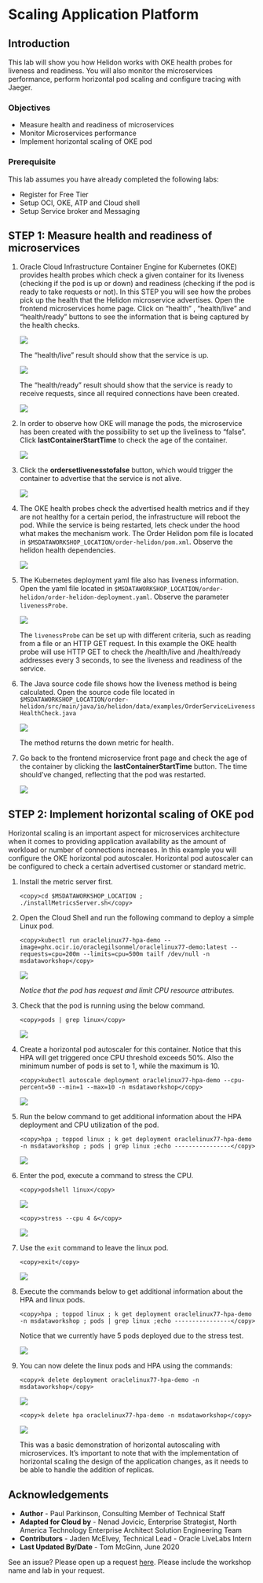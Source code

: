 # Scaling Application Platform

## Introduction

This lab will show you how Helidon works with OKE health probes for liveness and
readiness. You will also monitor the microservices performance, perform
horizontal pod scaling and configure tracing with Jaeger.

### Objectives

- Measure health and readiness of microservices
- Monitor Microservices performance
- Implement horizontal scaling of OKE pod

### Prerequisite
This lab assumes you have already completed the following labs:
- Register for Free Tier
- Setup OCI, OKE, ATP and Cloud shell
- Setup Service broker and Messaging

## **STEP 1**: Measure health and readiness of microservices

1. Oracle Cloud Infrastructure Container Engine for Kubernetes (OKE) provides
    health probes which check a given container for its liveness (checking if
    the pod is up or down) and readiness (checking if the pod is ready to take
    requests or not). In this STEP you will see how the probes pick up the
    health that the Helidon microservice advertises. Open the frontend
    microservices home page. Click on “health” , “health/live” and
    “health/ready” buttons to see the information that is being captured by the
    health checks.

   ![](images/c4e1969d489a58cf0965607054b21778.png " ")

   The “health/live” result should show that the service is up.

   ![](images/79a6ebc5796e4ae0c5b303617be21c59.png " ")

   The “health/ready” result should show that the service is ready to receive
    requests, since all required connections have been created.

   ![](images/fe32a9b20badb35e10dc21148f021b62.png " ")

2. In order to observe how OKE will manage the pods, the microservice has been
    created with the possibility to set up the liveliness to “false”. Click
    **lastContainerStartTime** to check the age of the container.

   ![](images/7aa75ac4256999f7915e563ac2049af5.png " ")

3. Click the **ordersetlivenesstofalse** button, which would trigger the
    container to advertise that the service is not alive.

   ![](images/10023aaaf4468944fbd9b88041166abc.png " ")

4. The OKE health probes check the advertised health metrics and if they are
    not healthy for a certain period, the infrastructure will reboot the pod.
    While the service is being restarted, lets check under the hood what makes
    the mechanism work. The Order Helidon pom file is located in
    `$MSDATAWORKSHOP_LOCATION/order-helidon/pom.xml`. Observe the helidon health
    dependencies.

   ![](images/2e4d0c6b95330e009c5ee6e6bc143918.png " ")

5. The Kubernetes deployment yaml file also has liveness information. Open the
    yaml file located in
    `$MSDATAWORKSHOP_LOCATION/order-helidon/order-helidon-deployment.yaml`.
    Observe the parameter `livenessProbe`.

   ![](images/c85dc4495ee6d2fc2d5a8b94d1e18df6.png " ")

   The `livenessProbe` can be set up with different criteria, such as reading from a
file or an HTTP GET request. In this example the OKE health probe will use HTTP
GET to check the /health/live and /health/ready addresses every 3 seconds, to
see the liveness and readiness of the service.

6. The Java source code file shows how the liveness method is being calculated.
    Open the source code file located in
    `$MSDATAWORKSHOP_LOCATION/order-helidon/src/main/java/io/helidon/data/examples/OrderServiceLivenessHealthCheck.java`

   ![](images/c6b4bf43b0ed4b9b4e67618b31560041.png " ")

   The method returns the down metric for health.

7. Go back to the frontend microservice front page and check the age of the
    container by clicking the **lastContainerStartTime** button. The time
    should’ve changed, reflecting that the pod was restarted.

   ![](images/bb361bd61e7817c61fb5356637bb7bfa.png " ")

## **STEP 2**: Implement horizontal scaling of OKE pod
Horizontal scaling is an important aspect for microservices architecture
    when it comes to providing application availability as the amount of
    workload or number of connections increases. In this example you will
    configure the OKE horizontal pod autoscaler. Horizontal pod autoscaler can
    be configured to check a certain advertised customer or standard metric.

1. Install the metric server first.

    ```
    <copy>cd $MSDATAWORKSHOP_LOCATION ; ./installMetricsServer.sh</copy>
    ```

2. Open the Cloud Shell and run the following command to deploy a simple Linux
    pod.

    ```
    <copy>kubectl run oraclelinux77-hpa-demo --image=phx.ocir.io/oraclegilsonmel/oraclelinux77-demo:latest --requests=cpu=200m --limits=cpu=500m tailf /dev/null -n msdataworkshop</copy>
    ```

   ![](images/d78a32841d84b794a322c2cb90114704.png " ")

   *Notice that the pod has request and limit CPU resource attributes.*

3. Check that the pod is running using the below command.

    ```
    <copy>pods | grep linux</copy>
    ```

   ![](images/e97786d4e8475b430c6cd66949c8a5a3.png " ")

4. Create a horizontal pod autoscaler for this container. Notice that this HPA
    will get triggered once CPU threshold exceeds 50%. Also the minimum number
    of pods is set to 1, while the maximum is 10.

    ```
    <copy>kubectl autoscale deployment oraclelinux77-hpa-demo --cpu-percent=50 --min=1 --max=10 -n msdataworkshop</copy>
    ```

   ![](images/fe370c12f8de0f64e8425ff0a9b0d5c5.png " ")

5. Run the below command to get additional information about the HPA deployment
    and CPU utilization of the pod.

    ```
    <copy>hpa ; toppod linux ; k get deployment oraclelinux77-hpa-demo -n msdataworkshop ; pods | grep linux ;echo ----------------</copy>
    ```

   ![](images/31c3a877bc6cc5ee6e28337a3e88ce6e.png " ")

6. Enter the pod, execute a command to stress the CPU.

    ```
    <copy>podshell linux</copy>
    ```

   ![](images/b499162a01a1acb247321d92bdb488ed.png " ")

    ```
    <copy>stress --cpu 4 &</copy>
    ```

   ![](images/22b8ac3195bac2f9f61bc91a9f4a7c47.png " ")

7. Use the `exit` command to leave the linux pod.

    ```
    <copy>exit</copy>
    ```

   ![](images/e4d252c59984f38a7ef73ec7b1b46804.png " ")

8. Execute the commands below to get additional information about the HPA and linux pods.

    ```
    <copy>hpa ; toppod linux ; k get deployment oraclelinux77-hpa-demo -n msdataworkshop ; pods | grep linux ;echo ----------------</copy>
    ```

    Notice that we currently have 5 pods deployed due to the stress test.

   ![](images/96f267ff0337bc4f2a14b368d0d23a4e.png " ")

9. You can now delete the linux pods and HPA using the commands:

    ```
    <copy>k delete deployment oraclelinux77-hpa-demo -n msdataworkshop</copy>
    ```

   ![](images/6131d4e7ab4fcbd3b034ecdb3a583489.png " ")

    ```
    <copy>k delete hpa oraclelinux77-hpa-demo -n msdataworkshop</copy>
    ```

   ![](images/436789441a591de3901e293e1538f204.png " ")

   This was a basic demonstration of horizontal autoscaling with microservices. It’s important to note that with the implementation of horizontal scaling the design of the application changes, as it needs to be able to handle the addition of replicas.

## Acknowledgements
* **Author** - Paul Parkinson, Consulting Member of Technical Staff
* **Adapted for Cloud by** -  Nenad Jovicic, Enterprise Strategist, North America Technology Enterprise Architect Solution Engineering Team
* **Contributors** - Jaden McElvey, Technical Lead - Oracle LiveLabs Intern
* **Last Updated By/Date** - Tom McGinn, June 2020

See an issue?  Please open up a request [here](https://github.com/oracle/learning-library/issues).   Please include the workshop name and lab in your request.
